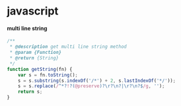 # javascript

#### multi line string
```javascript
/**
 * @description get multi line string method
 * @param {Function}
 * @return {String}
 */
function getString(fn) {
	var s = fn.toString();
	s = s.substring(s.indexOf('/*') + 2, s.lastIndexOf('*/'));
	s = s.replace(/^*?!?(@preserve)?\r?\n?|\r?\n?$/g, '');
	return s;
}
```
